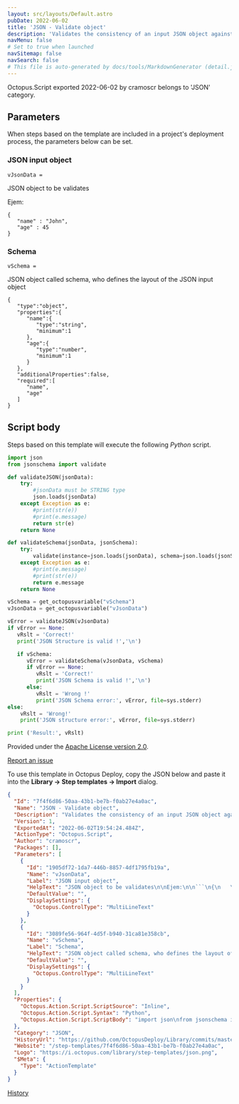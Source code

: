 ```yaml
---
layout: src/layouts/Default.astro
pubDate: 2022-06-02
title: 'JSON - Validate object'
description: 'Validates the consistency of an input JSON object against provided JSON schema'
navMenu: false
# Set to true when launched
navSitemap: false
navSearch: false
# This file is auto-generated by docs/tools/MarkdownGenerator (detail.js)
---
```


Octopus.Script exported 2022-06-02 by cramoscr belongs to 'JSON' category.

## Parameters

When steps based on the template are included in a project's deployment process, the parameters below can be set.


<div class="param">

### JSON input object

`vJsonData = `

JSON object to be validates

Ejem:

```
{
   "name" : "John",
   "age" : 45
}
```

</div>
        
<div class="param">

### Schema

`vSchema = `

JSON object called schema, who defines the layout of the JSON input object

```
{
   "type":"object",
   "properties":{
      "name":{
         "type":"string",
         "minimum":1
      },
      "age":{
         "type":"number",
         "minimum":1
      }
   },
   "additionalProperties":false,
   "required":[
      "name",
      "age"
   ]
}
```

</div>
        

## Script body

Steps based on this template will execute the following *Python* script.

```python
import json
from jsonschema import validate

def validateJSON(jsonData):
    try:
        #jsonData must be STRING type
        json.loads(jsonData)
    except Exception as e:
        #print(str(e))
        #print(e.message)
        return str(e)
    return None

def validateSchema(jsonData, jsonSchema):
    try:
        validate(instance=json.loads(jsonData), schema=json.loads(jsonSchema))
    except Exception as e:
        #print(e.message)
        #print(str(e))
        return e.message
    return None

vSchema = get_octopusvariable("vSchema")
vJsonData = get_octopusvariable("vJsonData")

vError = validateJSON(vJsonData)
if vError == None:
   vRslt = 'Correct!'
   print('JSON Structure is valid !','\n')

   if vSchema:
      vError = validateSchema(vJsonData, vSchema)
      if vError == None:
         vRslt = 'Correct!'
         print('JSON Schema is valid !','\n')
      else:
         vRslt = 'Wrong !'        
         print('JSON Schema error:', vError, file=sys.stderr)
else:
    vRslt = 'Wrong!'
    print('JSON structure error:', vError, file=sys.stderr)

print ('Result:', vRslt)
```

Provided under the [Apache License version 2.0](https://github.com/OctopusDeploy/Library/blob/master/LICENSE.txt).

[Report an issue](https://github.com/OctopusDeploy/Library/issues/new?assignees=&labels=&projects=&template=bug-report.yml&title=Issue%20with%20JSON%20-%20Validate%20object&step-template=JSON%20-%20Validate%20object)

<div class="get-json">

To use this template in Octopus Deploy, copy the JSON below and paste it into the **Library → Step templates → Import** dialog.

```json
{
  "Id": "7f4f6d86-50aa-43b1-be7b-f0ab27e4a0ac",
  "Name": "JSON - Validate object",
  "Description": "Validates the consistency of an input JSON object against provided JSON schema",
  "Version": 1,
  "ExportedAt": "2022-06-02T19:54:24.484Z",
  "ActionType": "Octopus.Script",
  "Author": "cramoscr",
  "Packages": [],
  "Parameters": [
    {
      "Id": "1905df72-1da7-446b-8857-4df1795fb19a",
      "Name": "vJsonData",
      "Label": "JSON input object",
      "HelpText": "JSON object to be validates\n\nEjem:\n\n```\n{\n   \"name\" : \"John\",\n   \"age\" : 45\n}\n```",
      "DefaultValue": "",
      "DisplaySettings": {
        "Octopus.ControlType": "MultiLineText"
      }
    },
    {
      "Id": "3089fe56-964f-4d5f-b940-31ca81e358cb",
      "Name": "vSchema",
      "Label": "Schema",
      "HelpText": "JSON object called schema, who defines the layout of the JSON input object\n\n```\n{\n   \"type\":\"object\",\n   \"properties\":{\n      \"name\":{\n         \"type\":\"string\",\n         \"minimum\":1\n      },\n      \"age\":{\n         \"type\":\"number\",\n         \"minimum\":1\n      }\n   },\n   \"additionalProperties\":false,\n   \"required\":[\n      \"name\",\n      \"age\"\n   ]\n}\n```",
      "DefaultValue": "",
      "DisplaySettings": {
        "Octopus.ControlType": "MultiLineText"
      }
    }
  ],
  "Properties": {
    "Octopus.Action.Script.ScriptSource": "Inline",
    "Octopus.Action.Script.Syntax": "Python",
    "Octopus.Action.Script.ScriptBody": "import json\nfrom jsonschema import validate\n\ndef validateJSON(jsonData):\n    try:\n        #jsonData must be STRING type\n        json.loads(jsonData)\n    except Exception as e:\n        #print(str(e))\n        #print(e.message)\n        return str(e)\n    return None\n\ndef validateSchema(jsonData, jsonSchema):\n    try:\n        validate(instance=json.loads(jsonData), schema=json.loads(jsonSchema))\n    except Exception as e:\n        #print(e.message)\n        #print(str(e))\n        return e.message\n    return None\n\nvSchema = get_octopusvariable(\"vSchema\")\nvJsonData = get_octopusvariable(\"vJsonData\")\n\nvError = validateJSON(vJsonData)\nif vError == None:\n   vRslt = 'Correct!'\n   print('JSON Structure is valid !','\\n')\n\n   if vSchema:\n      vError = validateSchema(vJsonData, vSchema)\n      if vError == None:\n         vRslt = 'Correct!'\n         print('JSON Schema is valid !','\\n')\n      else:\n         vRslt = 'Wrong !'        \n         print('JSON Schema error:', vError, file=sys.stderr)\nelse:\n    vRslt = 'Wrong!'\n    print('JSON structure error:', vError, file=sys.stderr)\n\nprint ('Result:', vRslt)"
  },
  "Category": "JSON",
  "HistoryUrl": "https://github.com/OctopusDeploy/Library/commits/master/step-templates//opt/buildagent/work/75443764cd38076d/step-templates/json-validate-format-and-schema.json",
  "Website": "/step-templates/7f4f6d86-50aa-43b1-be7b-f0ab27e4a0ac",
  "Logo": "https://i.octopus.com/library/step-templates/json.png",
  "$Meta": {
    "Type": "ActionTemplate"
  }
}
```

[History](https://github.com/OctopusDeploy/Library/commits/master/step-templates/https://github.com/OctopusDeploy/Library/commits/master/step-templates//opt/buildagent/work/75443764cd38076d/step-templates/json-validate-format-and-schema.json)

</div>
